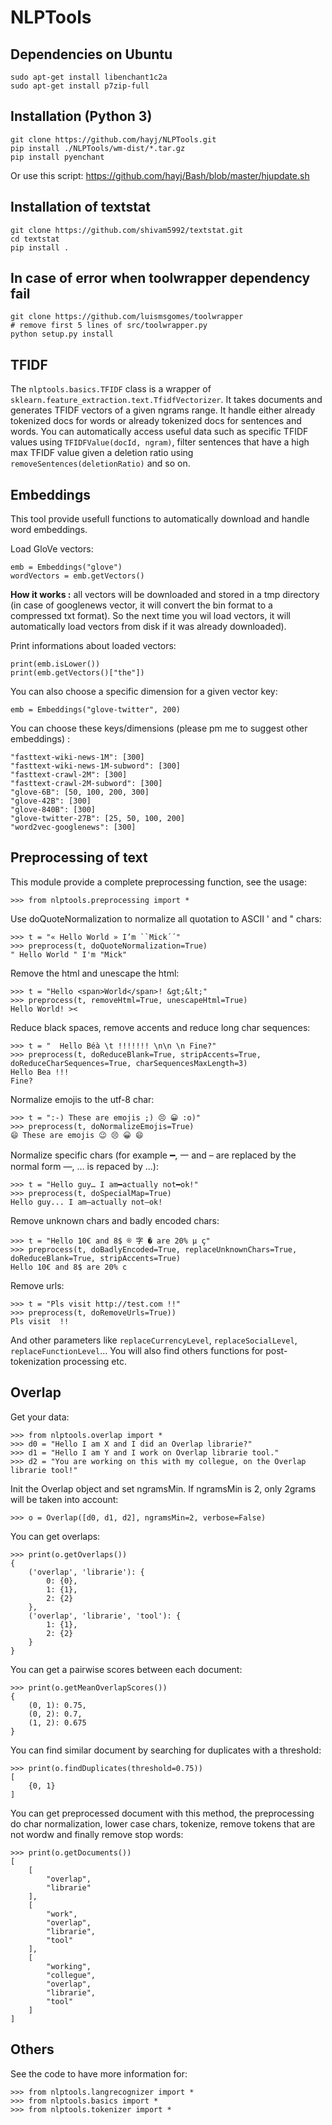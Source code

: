 
# NLPTools

## Dependencies on Ubuntu

	sudo apt-get install libenchant1c2a
	sudo apt-get install p7zip-full

## Installation (Python 3)

	git clone https://github.com/hayj/NLPTools.git
	pip install ./NLPTools/wm-dist/*.tar.gz
	pip install pyenchant

Or use this script: <https://github.com/hayj/Bash/blob/master/hjupdate.sh>

## Installation of textstat

	git clone https://github.com/shivam5992/textstat.git
	cd textstat
	pip install .

## In case of error when toolwrapper dependency fail

	git clone https://github.com/luismsgomes/toolwrapper
	# remove first 5 lines of src/toolwrapper.py
	python setup.py install

## TFIDF

The `nlptools.basics.TFIDF` class is a wrapper of `sklearn.feature_extraction.text.TfidfVectorizer`. It takes documents and generates TFIDF vectors of a given ngrams range. It handle either already tokenized docs for words or already tokenized docs for sentences and words. You can automatically access useful data such as specific TFIDF values using `TFIDFValue(docId, ngram)`, filter sentences that have a high max TFIDF value given a deletion ratio using `removeSentences(deletionRatio)` and so on. 

## Embeddings

This tool provide usefull functions to automatically download and handle word embeddings.

Load GloVe vectors:

	emb = Embeddings("glove")
	wordVectors = emb.getVectors()

**How it works :** all vectors will be downloaded and stored in a tmp directory (in case of googlenews vector, it will convert the bin format to a compressed txt format). So the next time you wil load vectors, it will automatically load vectors from disk if it was already downloaded).

Print informations about loaded vectors:

	print(emb.isLower())
	print(emb.getVectors()["the"])

You can also choose a specific dimension for a given vector key:

	emb = Embeddings("glove-twitter", 200)

You can choose these keys/dimensions (please pm me to suggest other embeddings) :

	"fasttext-wiki-news-1M": [300]
	"fasttext-wiki-news-1M-subword": [300]
	"fasttext-crawl-2M": [300]
	"fasttext-crawl-2M-subword": [300]
	"glove-6B": [50, 100, 200, 300]
	"glove-42B": [300]
	"glove-840B": [300]
	"glove-twitter-27B": [25, 50, 100, 200]
	"word2vec-googlenews": [300]


## Preprocessing of text

This module provide a complete preprocessing function, see the usage:

	>>> from nlptools.preprocessing import *

Use doQuoteNormalization to normalize all quotation to ASCII ' and " chars:

	>>> t = "« Hello World » I’m ``Mick´´"
	>>> preprocess(t, doQuoteNormalization=True)
	" Hello World " I'm "Mick"

Remove the html and unescape the html:

	>>> t = "Hello <span>World</span>! &gt;&lt;"
	>>> preprocess(t, removeHtml=True, unescapeHtml=True)
	Hello World! ><

Reduce black spaces, remove accents and reduce long char sequences:

	>>> t = "  Hello Béà \t !!!!!!! \n\n \n Fine?"
	>>> preprocess(t, doReduceBlank=True, stripAccents=True, doReduceCharSequences=True, charSequencesMaxLength=3)
	Hello Bea !!!
	Fine?

Normalize emojis to the utf-8 char:

	>>> t = ":-) These are emojis ;) 😣 😀 :o)"
	>>> preprocess(t, doNormalizeEmojis=True)
	😄 These are emojis 😉 😣 😀 😄

Normalize specific chars (for example ━, 一 and – are replaced by the normal form —, … is repaced by ...):

	>>> t = "Hello guy… I am━actually not━ok!"
	>>> preprocess(t, doSpecialMap=True)
	Hello guy... I am—actually not—ok!

Remove unknown chars and badly encoded chars:

	>>> t = "Hello 10€ and 8$ ® 字 � are 20% µ ç"
	>>> preprocess(t, doBadlyEncoded=True, replaceUnknownChars=True, doReduceBlank=True, stripAccents=True)
	Hello 10€ and 8$ are 20% c

Remove urls:

	>>> t = "Pls visit http://test.com !!"
	>>> preprocess(t, doRemoveUrls=True))
	Pls visit  !!

And other parameters like `replaceCurrencyLevel`, `replaceSocialLevel`, `replaceFunctionLevel`... You will also find others functions for post-tokenization processing etc.


## Overlap

Get your data:

	>>> from nlptools.overlap import *
    >>> d0 = "Hello I am X and I did an Overlap librarie?"
    >>> d1 = "Hello I am Y and I work on Overlap librarie tool."
    >>> d2 = "You are working on this with my collegue, on the Overlap librarie tool!"

Init the Overlap object and set ngramsMin. If ngramsMin is 2, only 2grams will be taken into account:

    >>> o = Overlap([d0, d1, d2], ngramsMin=2, verbose=False)

You can get overlaps:

    >>> print(o.getOverlaps())
    {
		('overlap', 'librarie'): {
			0: {0},
			1: {1},
			2: {2}
		},
		('overlap', 'librarie', 'tool'): {
			1: {1},
			2: {2}
		}
	}

You can get a pairwise scores between each document:

    >>> print(o.getMeanOverlapScores())
    {
		(0, 1): 0.75,
		(0, 2): 0.7,
		(1, 2): 0.675
	}

You can find similar document by searching for duplicates with a threshold:

    >>> print(o.findDuplicates(threshold=0.75))
    [
		{0, 1}
	]

You can get preprocessed document with this method, the preprocessing do char normalization, lower case chars, tokenize, remove tokens that are not wordw and finally remove stop words:

    >>> print(o.getDocuments())
    [
		[
			"overlap",
			"librarie"
		],
		[
			"work",
			"overlap",
			"librarie",
			"tool"
		],
		[
			"working",
			"collegue",
			"overlap",
			"librarie",
			"tool"
		]
	]


## Others

See the code to have more information for:

	>>> from nlptools.langrecognizer import *
	>>> from nlptools.basics import *
	>>> from nlptools.tokenizer import *